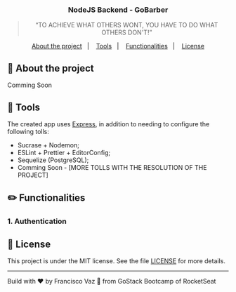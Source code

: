 <!-- <h1 align="center">
  <img alt="Fastfeet" src=".vscode/logo.png" width="300px" />
</h1> -->

<h3 align="center">
 NodeJS Backend - GoBarber
</h3>


<blockquote align="center">“TO ACHIEVE WHAT OTHERS WONT, YOU HAVE TO DO WHAT OTHERS DON'T!”</blockquote>



<p align="center">
  <a href="#rocket-about-the-project">About the project</a>&nbsp;&nbsp;&nbsp;|&nbsp;&nbsp;&nbsp;
  <a href="#construction_worker-tools">Tools</a>&nbsp;&nbsp;&nbsp;|&nbsp;&nbsp;&nbsp;
  <a href="#pencil2-functionalities">Functionalities</a>&nbsp;&nbsp;&nbsp;|&nbsp;&nbsp;&nbsp;
  <a href="#memo-license">License</a>
</p>

## :rocket: About the project

Comming Soon
<!-- This is the backend to an app for a fictional carrier, the FastFeet.

This project is part of a complete application involving backend, frontend and mobile! (See my other repositories [comming soon]) -->

## :construction_worker: Tools

The created app uses [Express](https://expressjs.com/), in addition to needing to configure the following tolls:

- Sucrase + Nodemon;
- ESLint + Prettier + EditorConfig;
- Sequelize (PostgreSQL);
- Comming Soon - [MORE TOLLS WITH THE RESOLUTION OF THE PROJECT]

## :pencil2: Functionalities

### **1. Authentication**

<!-- Allow a user to authenticate to the application using email and password

Create an administrator user using the functionality of  [seeds do sequelize](https://sequelize.org/master/manual/migrations.html#creating-first-seed), this functionality works for create records in the database in an automated way.

- The authentication must be done using JWT.
- Perform input data validation with YUP - a Javascript schema

### 2. Addressee Management

The registration of recipients can only be done by administrators authenticated in the application.

The recipient can't authenticate himself in the system, that is, he doens't have a password. -->

## :memo: License

This project is under the MIT license. See the file [LICENSE](LICENSE.md) for more details.

---

Build with ♥ by Francisco Vaz :wave: from GoStack Bootcamp of RocketSeat <!-- [Join our community!](https://discordapp.com/invite/gCRAFhc) -->
